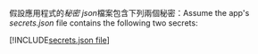 <span data-ttu-id="c1082-101">假設應用程式的*秘密 json*檔案包含下列兩個秘密：</span><span class="sxs-lookup"><span data-stu-id="c1082-101">Assume the app's *secrets.json* file contains the following two secrets:</span></span>

[!INCLUDE[secrets.json file](secrets-json-file.md)]
